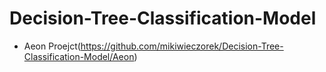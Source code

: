 # Decision-Tree-Classification-Model

- Aeon Proejct(https://github.com/mikiwieczorek/Decision-Tree-Classification-Model/Aeon)
